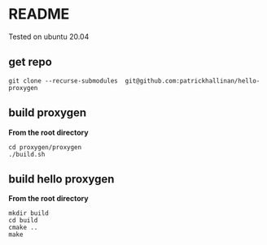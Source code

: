 # README
  
Tested on ubuntu 20.04

## get repo
```
git clone --recurse-submodules  git@github.com:patrickhallinan/hello-proxygen
```

## build proxygen

**From the root directory**

```
cd proxygen/proxygen
./build.sh
```

## build hello proxygen

**From the root directory**

```
mkdir build
cd build
cmake ..
make
```
